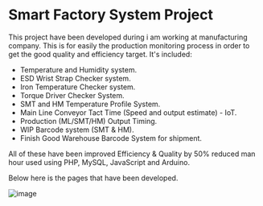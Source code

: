 # Smart Factory System Project

This project have been developed during i am working at manufacturing company. This is for easily the production monitoring process in order to get the good quality and efficiency target. It's included:
 - Temperature and Humidity system. 
 - ESD Wrist Strap Checker system.
 - Iron Temperature Checker system.
 - Torque Driver Checker System.
 - SMT and HM Temperature Profile System.
 - Main Line Conveyor Tact Time (Speed and output estimate) - IoT.
 - Production (ML/SMT/HM) Output Timing. 
 - WIP Barcode system (SMT & HM).
 - Finish Good Warehouse Barcode System for shipment.

All of these have been improved Efficiency & Quality by 50% reduced man hour used using PHP, MySQL, JavaScript and Arduino.

Below here is the pages that have been developed.

![image](https://github.com/wanie-tech/smartfactory/assets/107450054/c7649ce2-d2ca-4948-bb37-d61183ca0be4)


